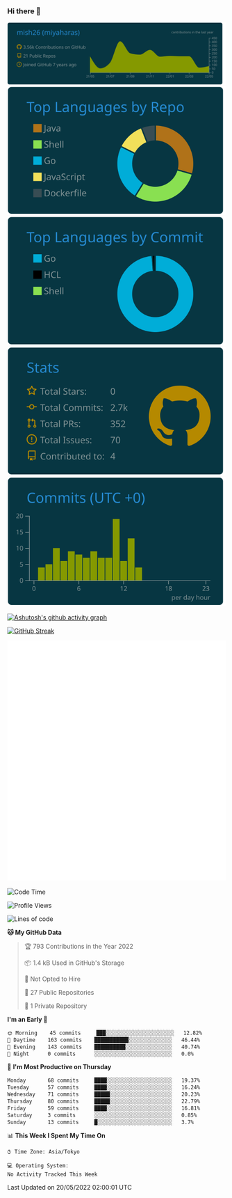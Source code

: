 ### Hi there 👋

<!--
**mish26/mish26** is a ✨ _special_ ✨ repository because its `README.md` (this file) appears on your GitHub profile.

Here are some ideas to get you started:

- 🔭 I’m currently working on ...
- 🌱 I’m currently learning ...
- 👯 I’m looking to collaborate on ...
- 🤔 I’m looking for help with ...
- 💬 Ask me about ...
- 📫 How to reach me: ...
- 😄 Pronouns: ...
- ⚡ Fun fact: ...
-->

[![](https://raw.githubusercontent.com/mish26/mish26/main/profile-summary-card-output/solarized_dark/0-profile-details.svg)](https://github.com/vn7n24fzkq/github-profile-summary-cards)
[![](https://raw.githubusercontent.com/mish26/mish26/main/profile-summary-card-output/solarized_dark/1-repos-per-language.svg)](https://github.com/vn7n24fzkq/github-profile-summary-cards) [![](https://raw.githubusercontent.com/mish26/mish26/main/profile-summary-card-output/solarized_dark/2-most-commit-language.svg)](https://github.com/vn7n24fzkq/github-profile-summary-cards)
[![](https://raw.githubusercontent.com/mish26/mish26/main/profile-summary-card-output/solarized_dark/3-stats.svg)](https://github.com/vn7n24fzkq/github-profile-summary-cards) [![](https://raw.githubusercontent.com/mish26/mish26/main/profile-summary-card-output/solarized_dark/4-productive-time.svg)](https://github.com/vn7n24fzkq/github-profile-summary-cards)

[![Ashutosh's github activity graph](https://activity-graph.herokuapp.com/graph?username=mish26&theme=dracula)](https://github.com/ashutosh00710/github-readme-activity-graph)

[![GitHub Streak](https://github-readme-streak-stats.herokuapp.com/?user=mish26&theme=dark)](https://git.io/streak-stats)

<!-- ![Metrics](https://metrics.lecoq.io/mish26) -->
![Metrics](https://github.com/mish26/mish26/blob/main/metrics.plugin.reactions.svg)

<!--START_SECTION:waka-->
![Code Time](http://img.shields.io/badge/Code%20Time-0%20secs-blue)

![Profile Views](http://img.shields.io/badge/Profile%20Views-15-blue)

![Lines of code](https://img.shields.io/badge/From%20Hello%20World%20I%27ve%20Written-42%20Thousand%20lines%20of%20code-blue)

**🐱 My GitHub Data** 

> 🏆 793 Contributions in the Year 2022
 > 
> 📦 1.4 kB Used in GitHub's Storage 
 > 
> 🚫 Not Opted to Hire
 > 
> 📜 27 Public Repositories 
 > 
> 🔑 1 Private Repository 
 > 
**I'm an Early 🐤** 

```text
🌞 Morning    45 commits     ███░░░░░░░░░░░░░░░░░░░░░░   12.82% 
🌆 Daytime    163 commits    ███████████░░░░░░░░░░░░░░   46.44% 
🌃 Evening    143 commits    ██████████░░░░░░░░░░░░░░░   40.74% 
🌙 Night      0 commits      ░░░░░░░░░░░░░░░░░░░░░░░░░   0.0%

```
📅 **I'm Most Productive on Thursday** 

```text
Monday       68 commits     ████░░░░░░░░░░░░░░░░░░░░░   19.37% 
Tuesday      57 commits     ████░░░░░░░░░░░░░░░░░░░░░   16.24% 
Wednesday    71 commits     █████░░░░░░░░░░░░░░░░░░░░   20.23% 
Thursday     80 commits     █████░░░░░░░░░░░░░░░░░░░░   22.79% 
Friday       59 commits     ████░░░░░░░░░░░░░░░░░░░░░   16.81% 
Saturday     3 commits      ░░░░░░░░░░░░░░░░░░░░░░░░░   0.85% 
Sunday       13 commits     █░░░░░░░░░░░░░░░░░░░░░░░░   3.7%

```


📊 **This Week I Spent My Time On** 

```text
⌚︎ Time Zone: Asia/Tokyo

💻 Operating System: 
No Activity Tracked This Week

```


 Last Updated on 20/05/2022 02:00:01 UTC
<!--END_SECTION:waka-->
